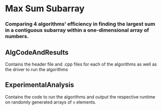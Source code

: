 # Max Sum Subarray
### Comparing 4 algorithms' efficiency in finding the largest sum in a contiguous subarray within a one-dimensional array of numbers.

## AlgCodeAndResults
Contains the header file and .cpp files for each of the algorithms as well as the driver to run the algorithms

## ExperimentalAnalysis
Contains the code to run the algorithms and output the respective runtime on randomly generated arrays of ```n``` elements.
